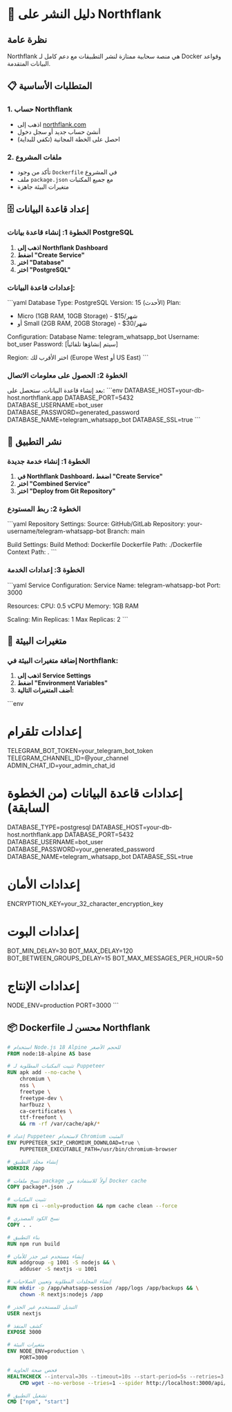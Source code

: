 # 🚀 دليل النشر على Northflank

## نظرة عامة
Northflank هي منصة سحابية ممتازة لنشر التطبيقات مع دعم كامل لـ Docker وقواعد البيانات المتقدمة.

## 📋 المتطلبات الأساسية

### 1. حساب Northflank
- اذهب إلى [northflank.com](https://northflank.com)
- أنشئ حساب جديد أو سجل دخول
- احصل على الخطة المجانية (تكفي للبداية)

### 2. ملفات المشروع
- تأكد من وجود `Dockerfile` في المشروع
- ملف `package.json` مع جميع المكتبات
- متغيرات البيئة جاهزة

## 🗄️ إعداد قاعدة البيانات

### الخطوة 1: إنشاء قاعدة بيانات PostgreSQL

1. **اذهب إلى Northflank Dashboard**
2. **اضغط "Create Service"**
3. **اختر "Database"**
4. **اختر "PostgreSQL"**

### إعدادات قاعدة البيانات:
\`\`\`yaml
Database Type: PostgreSQL
Version: 15 (الأحدث)
Plan: 
  - Micro (1GB RAM, 10GB Storage) - $15/شهر
  - أو Small (2GB RAM, 20GB Storage) - $30/شهر

Configuration:
  Database Name: telegram_whatsapp_bot
  Username: bot_user
  Password: [سيتم إنشاؤها تلقائياً]
  
Region: اختر الأقرب لك (Europe West أو US East)
\`\`\`

### الخطوة 2: الحصول على معلومات الاتصال

بعد إنشاء قاعدة البيانات، ستحصل على:
\`\`\`env
DATABASE_HOST=your-db-host.northflank.app
DATABASE_PORT=5432
DATABASE_USERNAME=bot_user
DATABASE_PASSWORD=generated_password
DATABASE_NAME=telegram_whatsapp_bot
DATABASE_SSL=true
\`\`\`

## 🚀 نشر التطبيق

### الخطوة 1: إنشاء خدمة جديدة

1. **في Northflank Dashboard، اضغط "Create Service"**
2. **اختر "Combined Service"**
3. **اختر "Deploy from Git Repository"**

### الخطوة 2: ربط المستودع

\`\`\`yaml
Repository Settings:
  Source: GitHub/GitLab
  Repository: your-username/telegram-whatsapp-bot
  Branch: main
  
Build Settings:
  Build Method: Dockerfile
  Dockerfile Path: ./Dockerfile
  Context Path: .
\`\`\`

### الخطوة 3: إعدادات الخدمة

\`\`\`yaml
Service Configuration:
  Service Name: telegram-whatsapp-bot
  Port: 3000
  
Resources:
  CPU: 0.5 vCPU
  Memory: 1GB RAM
  
Scaling:
  Min Replicas: 1
  Max Replicas: 2
\`\`\`

## 🔧 متغيرات البيئة

### إضافة متغيرات البيئة في Northflank:

1. **اذهب إلى Service Settings**
2. **اضغط "Environment Variables"**
3. **أضف المتغيرات التالية:**

\`\`\`env
# إعدادات تلقرام
TELEGRAM_BOT_TOKEN=your_telegram_bot_token
TELEGRAM_CHANNEL_ID=@your_channel
ADMIN_CHAT_ID=your_admin_chat_id

# إعدادات قاعدة البيانات (من الخطوة السابقة)
DATABASE_TYPE=postgresql
DATABASE_HOST=your-db-host.northflank.app
DATABASE_PORT=5432
DATABASE_USERNAME=bot_user
DATABASE_PASSWORD=your_generated_password
DATABASE_NAME=telegram_whatsapp_bot
DATABASE_SSL=true

# إعدادات الأمان
ENCRYPTION_KEY=your_32_character_encryption_key

# إعدادات البوت
BOT_MIN_DELAY=30
BOT_MAX_DELAY=120
BOT_BETWEEN_GROUPS_DELAY=15
BOT_MAX_MESSAGES_PER_HOUR=50

# إعدادات الإنتاج
NODE_ENV=production
PORT=3000
\`\`\`

## 📦 Dockerfile محسن لـ Northflank

```dockerfile file="Dockerfile.northflank"
# استخدام Node.js 18 Alpine للحجم الأصغر
FROM node:18-alpine AS base

# تثبيت المكتبات المطلوبة لـ Puppeteer
RUN apk add --no-cache \
    chromium \
    nss \
    freetype \
    freetype-dev \
    harfbuzz \
    ca-certificates \
    ttf-freefont \
    && rm -rf /var/cache/apk/*

# إعداد Puppeteer لاستخدام Chromium المثبت
ENV PUPPETEER_SKIP_CHROMIUM_DOWNLOAD=true \
    PUPPETEER_EXECUTABLE_PATH=/usr/bin/chromium-browser

# إنشاء مجلد التطبيق
WORKDIR /app

# نسخ ملفات package أولاً للاستفادة من Docker cache
COPY package*.json ./

# تثبيت المكتبات
RUN npm ci --only=production && npm cache clean --force

# نسخ الكود المصدري
COPY . .

# بناء التطبيق
RUN npm run build

# إنشاء مستخدم غير جذر للأمان
RUN addgroup -g 1001 -S nodejs && \
    adduser -S nextjs -u 1001

# إنشاء المجلدات المطلوبة وتعيين الصلاحيات
RUN mkdir -p /app/whatsapp-session /app/logs /app/backups && \
    chown -R nextjs:nodejs /app

# التبديل للمستخدم غير الجذر
USER nextjs

# كشف المنفذ
EXPOSE 3000

# متغيرات البيئة
ENV NODE_ENV=production \
    PORT=3000

# فحص صحة الحاوية
HEALTHCHECK --interval=30s --timeout=10s --start-period=5s --retries=3 \
    CMD wget --no-verbose --tries=1 --spider http://localhost:3000/api/health || exit 1

# تشغيل التطبيق
CMD ["npm", "start"]
